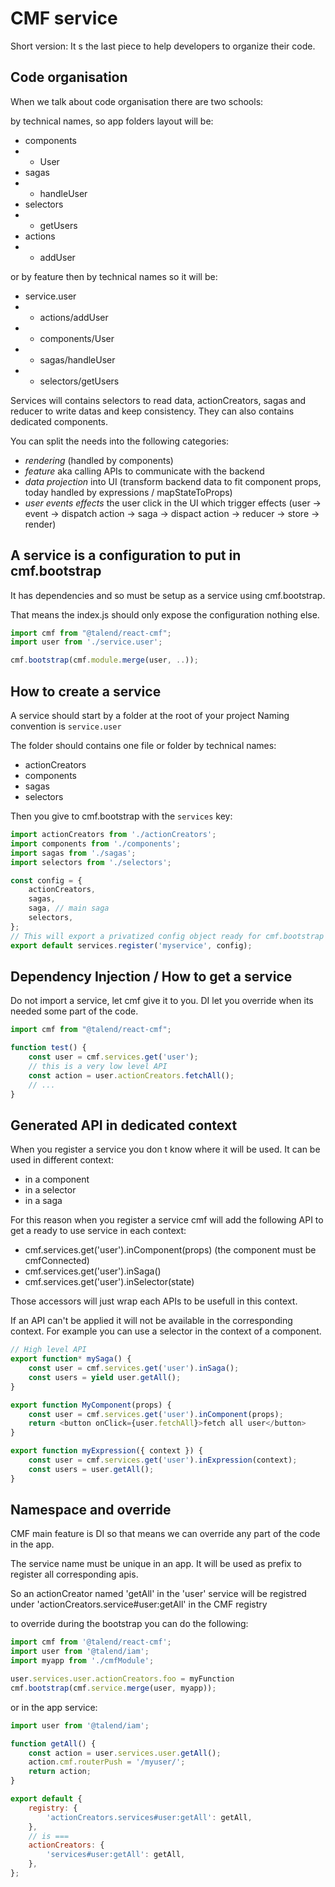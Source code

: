# CMF service

Short version: It s the last piece to help developers to organize their code.

## Code organisation

When we talk about code organisation there are two schools:

by technical names, so app folders layout will be:

* components
* * User
* sagas
* * handleUser
* selectors
* * getUsers
* actions
* * addUser

or by feature then by technical names so it will be:

* service.user
* * actions/addUser
* * components/User
* * sagas/handleUser
* * selectors/getUsers

Services will contains selectors to read data, actionCreators, sagas and reducer to write datas and keep consistency. They can also contains dedicated components.

You can split the needs into the following categories:

* *rendering* (handled by components)
* *feature* aka calling APIs to communicate with the backend
* *data projection* into UI (transform backend data to fit component props, today handled by expressions / mapStateToProps)
* *user events effects* the user click in the UI which trigger effects (user -> event -> dispatch action -> saga -> dispact action -> reducer -> store -> render)

## A service is a configuration to put in cmf.bootstrap

It has dependencies and so must be setup as a service using cmf.bootstrap.

That means the index.js should only expose the configuration nothing else.

```javascript
import cmf from "@talend/react-cmf";
import user from './service.user';

cmf.bootstrap(cmf.module.merge(user, ..));
```


## How to create a service

A service should start by a folder at the root of your project
Naming convention is `service.user`

The folder should contains one file or folder by technical names:

* actionCreators
* components
* sagas
* selectors

Then you give to cmf.bootstrap with the `services` key:

```javascript
import actionCreators from './actionCreators';
import components from './components';
import sagas from './sagas';
import selectors from './selectors';

const config = {
    actionCreators,
    sagas,
    saga, // main saga
    selectors,
};
// This will export a privatized config object ready for cmf.bootstrap
export default services.register('myservice', config);
```

## Dependency Injection / How to get a service

Do not import a service, let cmf give it to you. DI let you override when its needed some part of the code.

```javascript
import cmf from "@talend/react-cmf";

function test() {
    const user = cmf.services.get('user');
    // this is a very low level API
    const action = user.actionCreators.fetchAll();
    // ...
}
```

## Generated API in dedicated context

When you register a service you don t know where it will be used.
It can be used in different context:

* in a component
* in a selector
* in a saga

For this reason when you register a service cmf will add the following API to get a ready to use service in each context:

* cmf.services.get('user').inComponent(props) (the component must be cmfConnected)
* cmf.services.get('user').inSaga()
* cmf.services.get('user').inSelector(state)

Those accessors will just wrap each APIs to be usefull in this context.

If an API can't be applied it will not be available in the corresponding context. For example you can use a selector in the context of a component.

```javascript
// High level API
export function* mySaga() {
	const user = cmf.services.get('user').inSaga();
	const users = yield user.getAll();
}

export function MyComponent(props) {
	const user = cmf.services.get('user').inComponent(props);
    return <button onClick={user.fetchAll}>fetch all user</button>
}

export function myExpression({ context }) {
	const user = cmf.services.get('user').inExpression(context);
	const users = user.getAll();
}
```

## Namespace and override

CMF main feature is DI so that means we can override any part of the code in the app.

The service name must be unique in an app. It will be used as prefix to register all corresponding apis.

So an actionCreator named 'getAll' in the 'user' service will be registred under 'actionCreators.service#user:getAll' in the CMF registry

to override during the bootstrap you can do the following:

```javascript
import cmf from '@talend/react-cmf';
import user from '@talend/iam';
import myapp from './cmfModule';

user.services.user.actionCreators.foo = myFunction
cmf.bootstrap(cmf.service.merge(user, myapp));
```

or in the app service:

```javascript
import user from '@talend/iam';

function getAll() {
    const action = user.services.user.getAll();
    action.cmf.routerPush = '/myuser/';
    return action;
}

export default {
    registry: {
        'actionCreators.services#user:getAll': getAll,
    },
    // is ===
    actionCreators: {
        'services#user:getAll': getAll,
    },
};
```

